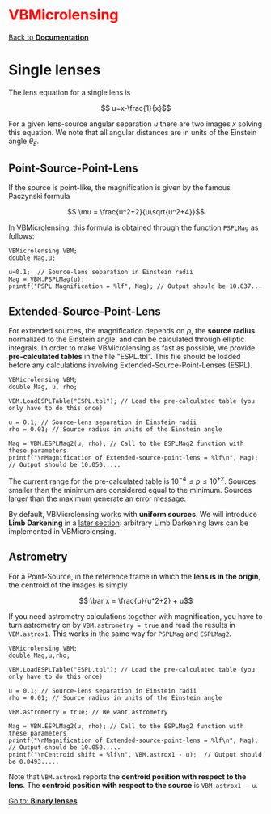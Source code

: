 # <span style="color:red">VBMicrolensing</span>

[Back to **Documentation**](readme.md)

# Single lenses


The lens equation for a single lens is

$$ u=x-\frac{1}{x}$$

For a given lens-source angular separation $u$ there are two images $x$ solving this equation. We note that all angular distances are in units of the Einstein angle $\theta_E$. 

## Point-Source-Point-Lens

If the source is point-like, the magnification is given by the famous Paczynski formula

$$ \mu = \frac{u^2+2}{u\sqrt{u^2+4}}$$

In VBMicrolensing, this formula is obtained through the function ```PSPLMag``` as follows:

```
VBMicrolensing VBM;
double Mag,u;

u=0.1;  // Source-lens separation in Einstein radii
Mag = VBM.PSPLMag(u);
printf("PSPL Magnification = %lf", Mag); // Output should be 10.037...
```

## Extended-Source-Point-Lens

For extended sources, the magnification depends on $\rho$, the **source radius** normalized to the Einstein angle, and can be calculated through elliptic integrals. In order to make VBMicrolensing as fast as possible, we provide **pre-calculated tables** in the file "ESPL.tbl". This file should be loaded before any calculations involving Extended-Source-Point-Lenses (ESPL).

```
VBMicrolensing VBM;
double Mag, u, rho;

VBM.LoadESPLTable("ESPL.tbl"); // Load the pre-calculated table (you only have to do this once)

u = 0.1; // Source-lens separation in Einstein radii
rho = 0.01; // Source radius in units of the Einstein angle

Mag = VBM.ESPLMag2(u, rho); // Call to the ESPLMag2 function with these parameters
printf("\nMagnification of Extended-source-point-lens = %lf\n", Mag);  // Output should be 10.050.....
```

The current range for the pre-calculated table is $10^{-4} \leq \rho \leq 10^{+2}$. Sources smaller than the minimum are considered equal to the minimum. Sources larger than the maximum generate an error message. 

By default, VBMicrolensing works with **uniform sources**. We will introduce **Limb Darkening** in a [later section](LimbDarkening.md): arbitrary Limb Darkening laws can be implemented in VBMicrolensing.

## Astrometry

For a Point-Source, in the reference frame in which the **lens is in the origin**, the centroid of the images is simply

$$ \bar x = \frac{u}{u^2+2} + u$$

If you need astrometry calculations together with magnification, you have to turn astrometry on by ```VBM.astrometry = true``` and read the results in ```VBM.astrox1```. This works in the same way for ```PSPLMag``` and ```ESPLMag2```.

```
VBMicrolensing VBM;
double Mag,u,rho;

VBM.LoadESPLTable("ESPL.tbl"); // Load the pre-calculated table (you only have to do this once)

u = 0.1; // Source-lens separation in Einstein radii
rho = 0.01; // Source radius in units of the Einstein angle

VBM.astrometry = true; // We want astrometry

Mag = VBM.ESPLMag2(u, rho); // Call to the ESPLMag2 function with these parameters
printf("\nMagnification of Extended-source-point-lens = %lf\n", Mag);  // Output should be 10.050.....
printf("\nCentroid shift = %lf\n", VBM.astrox1 - u);  // Output should be 0.0493.....
```

Note that ```VBM.astrox1``` reports the **centroid position with respect to the lens**. The **centroid position with respect to the source** is ```VBM.astrox1 - u```.

[Go to: **Binary lenses**](BinaryLenses.md)
